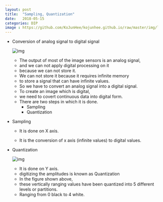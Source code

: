```yaml
---
layout: post
title:  "Sampling, Quantization"
date:   2018-05-15
categories: DIP
image : https://github.com/KoJunHee/kojunhee.github.io/raw/master/img/lenna.jpg
---
```


- Conversion of analog signal to digital signal

  ![img](https://github.com/KoJunHee/kojunhee.github.io/raw/master/img/sampling.png)

  - The output of most of the image sensors is an analog signal, 
  - and we can not apply digital processing on it 
  - because we can not store it. 
  - We can not store it because it requires infinite memory 
  - to store a signal that can have infinite values.
  - So we have to convert an analog signal into a digital signal.
  - To create an image which is digital, 
  - we need to covert continuous data into digital form. 
  - There are two steps in which it is done.
    - Sampling
    - Quantization

- Sampling

  - It is done on X axis.

  - It is the conversion of x axis (infinite values) to digital values.

- Quantization

  ![img](https://github.com/KoJunHee/kojunhee.github.io/raw/master/img/quantization.png)

  - It is done on Y axis.
  - digitizing the amplitudes is known as Quantization
  - In the figure shown above, 
  - these vertically ranging values have been quantized into 5 different levels or partitions. 
  - Ranging from 0 black to 4 white. 